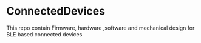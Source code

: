 # ConnectedDevices
This repo contain Firmware, hardware ,software and mechanical design for BLE based connected devices
